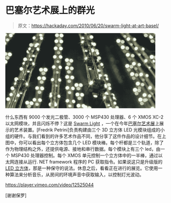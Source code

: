 # 巴塞尔艺术展上的群光

> 原文：<https://hackaday.com/2010/06/20/swarm-light-at-art-basel/>

![](img/dc6de646d71de6ac8729e01cbe41d464.png "Swarm-Light")

什么东西有 9000 个发光二极管、3000 个 MSP430 处理器、6 个 XMOS XC-2 以太网模块，并且闪烁不停？这是 [Swarm Light](http://petrinis.se/blog/swarm-light/) ，一个在今年[巴塞尔艺术展](http://www.artbasel.com/go/id/ss/lang/eng/)上展示的艺术装置。[Fredrik Petrini]负责构建由三个 3D 立方体 LED 光模块组成的小组的硬件。与我们看到的许多艺术作品不同，他分享了这件作品的设计细节。在上图中，你可以看出每个立方体包含几个 LED 模块棒。每个杆都是三个轨道，除了作为物理结构之外，还提供电源、接地和串行数据。每个模块上有三个 led，由一个 MSP430 处理器控制。每个 XMOS 单元控制一个立方体中的一半棒，通过以太网连接从运行. NET framework 程序的 PC 获取指令。如果说这只是升级版的 [LED 立方体](http://hackaday.com/2008/06/20/3x3x3-led-cube/)，那是一种保守的说法。休息之后，看看正在进行的展览。它使用一种算法来分析音乐，从房间的环境声音中获取输入，以控制灯光波动。

<https://player.vimeo.com/video/12525044>

</div> <p>[谢谢保罗]</p> </body> </html>
